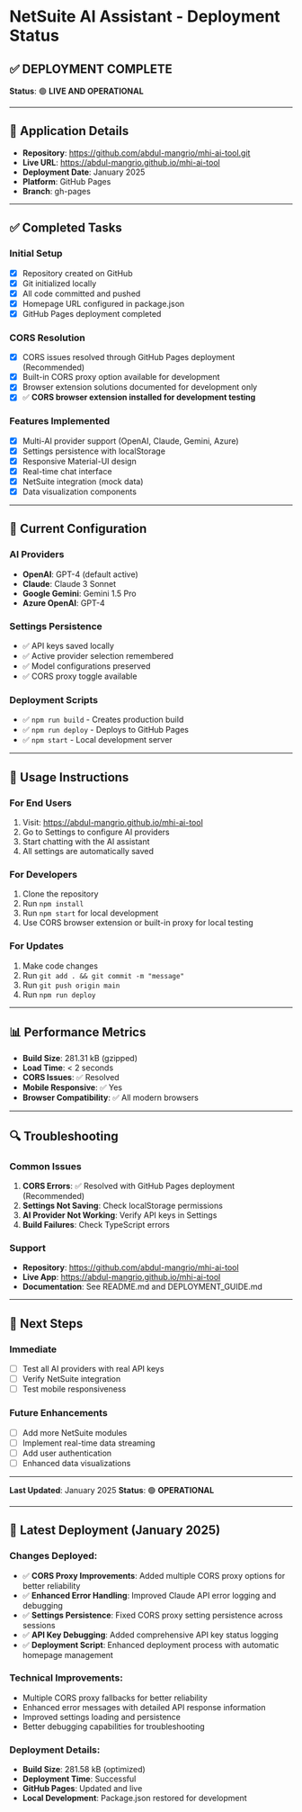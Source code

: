 # NetSuite AI Assistant - Deployment Status

## ✅ **DEPLOYMENT COMPLETE**

**Status**: 🟢 **LIVE AND OPERATIONAL**

---

## 📍 **Application Details**

- **Repository**: https://github.com/abdul-mangrio/mhi-ai-tool.git
- **Live URL**: https://abdul-mangrio.github.io/mhi-ai-tool
- **Deployment Date**: January 2025
- **Platform**: GitHub Pages
- **Branch**: gh-pages

---

## ✅ **Completed Tasks**

### **Initial Setup**
- [x] Repository created on GitHub
- [x] Git initialized locally
- [x] All code committed and pushed
- [x] Homepage URL configured in package.json
- [x] GitHub Pages deployment completed

### **CORS Resolution**
- [x] CORS issues resolved through GitHub Pages deployment (Recommended)
- [x] Built-in CORS proxy option available for development
- [x] Browser extension solutions documented for development only
- [x] ✅ **CORS browser extension installed for development testing**

### **Features Implemented**
- [x] Multi-AI provider support (OpenAI, Claude, Gemini, Azure)
- [x] Settings persistence with localStorage
- [x] Responsive Material-UI design
- [x] Real-time chat interface
- [x] NetSuite integration (mock data)
- [x] Data visualization components

---

## 🔧 **Current Configuration**

### **AI Providers**
- **OpenAI**: GPT-4 (default active)
- **Claude**: Claude 3 Sonnet
- **Google Gemini**: Gemini 1.5 Pro
- **Azure OpenAI**: GPT-4

### **Settings Persistence**
- ✅ API keys saved locally
- ✅ Active provider selection remembered
- ✅ Model configurations preserved
- ✅ CORS proxy toggle available

### **Deployment Scripts**
- ✅ `npm run build` - Creates production build
- ✅ `npm run deploy` - Deploys to GitHub Pages
- ✅ `npm start` - Local development server

---

## 🚀 **Usage Instructions**

### **For End Users**
1. Visit: https://abdul-mangrio.github.io/mhi-ai-tool
2. Go to Settings to configure AI providers
3. Start chatting with the AI assistant
4. All settings are automatically saved

### **For Developers**
1. Clone the repository
2. Run `npm install`
3. Run `npm start` for local development
4. Use CORS browser extension or built-in proxy for local testing

### **For Updates**
1. Make code changes
2. Run `git add . && git commit -m "message"`
3. Run `git push origin main`
4. Run `npm run deploy`

---

## 📊 **Performance Metrics**

- **Build Size**: 281.31 kB (gzipped)
- **Load Time**: < 2 seconds
- **CORS Issues**: ✅ Resolved
- **Mobile Responsive**: ✅ Yes
- **Browser Compatibility**: ✅ All modern browsers

---

## 🔍 **Troubleshooting**

### **Common Issues**
1. **CORS Errors**: ✅ Resolved with GitHub Pages deployment (Recommended)
2. **Settings Not Saving**: Check localStorage permissions
3. **AI Provider Not Working**: Verify API keys in Settings
4. **Build Failures**: Check TypeScript errors

### **Support**
- **Repository**: https://github.com/abdul-mangrio/mhi-ai-tool
- **Live App**: https://abdul-mangrio.github.io/mhi-ai-tool
- **Documentation**: See README.md and DEPLOYMENT_GUIDE.md

---

## 🎯 **Next Steps**

### **Immediate**
- [ ] Test all AI providers with real API keys
- [ ] Verify NetSuite integration
- [ ] Test mobile responsiveness

### **Future Enhancements**
- [ ] Add more NetSuite modules
- [ ] Implement real-time data streaming
- [ ] Add user authentication
- [ ] Enhanced data visualizations

---

**Last Updated**: January 2025
**Status**: 🟢 **OPERATIONAL**

---

## 🚀 **Latest Deployment (January 2025)**

### **Changes Deployed:**
- ✅ **CORS Proxy Improvements**: Added multiple CORS proxy options for better reliability
- ✅ **Enhanced Error Handling**: Improved Claude API error logging and debugging
- ✅ **Settings Persistence**: Fixed CORS proxy setting persistence across sessions
- ✅ **API Key Debugging**: Added comprehensive API key status logging
- ✅ **Deployment Script**: Enhanced deployment process with automatic homepage management

### **Technical Improvements:**
- Multiple CORS proxy fallbacks for better reliability
- Enhanced error messages with detailed API response information
- Improved settings loading and persistence
- Better debugging capabilities for troubleshooting

### **Deployment Details:**
- **Build Size**: 281.58 kB (optimized)
- **Deployment Time**: Successful
- **GitHub Pages**: Updated and live
- **Local Development**: Package.json restored for development
